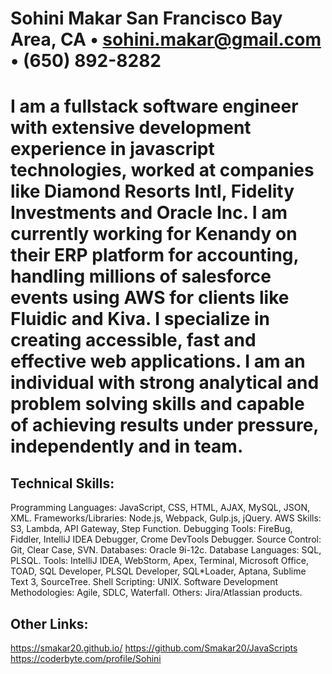 # Sohini Makar San Francisco Bay Area, CA • sohini.makar@gmail.com • (650) 892-8282
# I am a fullstack software engineer with extensive development experience in javascript technologies, worked at companies like Diamond Resorts Intl, Fidelity Investments and Oracle Inc. I am currently working for Kenandy on their ERP platform for accounting, handling millions of salesforce events using AWS for clients like Fluidic and Kiva. I specialize in creating accessible, fast and effective web applications. I am an individual with strong analytical and problem solving skills and capable of achieving results under pressure, independently and in team.

## Technical Skills:
Programming Languages: JavaScript, CSS, HTML, AJAX, MySQL, JSON, XML.
Frameworks/Libraries: Node.js, Webpack, Gulp.js, jQuery.
AWS Skills: S3, Lambda, API Gateway, Step Function.
Debugging Tools: FireBug, Fiddler, IntelliJ IDEA Debugger, Crome DevTools Debugger.
Source Control: Git, Clear Case, SVN.
Databases: Oracle 9i-12c.
Database Languages: SQL, PLSQL.
Tools: IntelliJ IDEA, WebStorm, Apex, Terminal, Microsoft Office, TOAD, SQL Developer, PLSQL Developer, SQL*Loader, Aptana, Sublime Text 3, SourceTree.
Shell Scripting: UNIX.
Software Development Methodologies: Agile, SDLC, Waterfall.
Others: Jira/Atlassian products.

## Other Links:
https://smakar20.github.io/
https://github.com/Smakar20/JavaScripts
https://coderbyte.com/profile/Sohini
